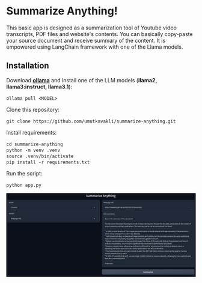 # Summarize Anything!

This basic app is designed as a summarization tool of Youtube video transcripts, PDF files and website's contents. You can basically copy-paste your source document and receive summary of the content. It is empowered using LangChain framework with one of the Llama models. 

## Installation

Download <b>[ollama](https://ollama.com/download)</b> and install one of the LLM models (<b>llama2, llama3:instruct, llama3.1</b>):
```
ollama pull <MODEL>
```

Clone this repository:
```
git clone https://github.com/umutkavakli/summarize-anything.git
```
Install requirements:
```
cd summarize-anything
python -m venv .venv
source .venv/bin/activate
pip install -r requirements.txt
```

Run the script: 
```
python app.py
```

![Example image](assets/image.png)
